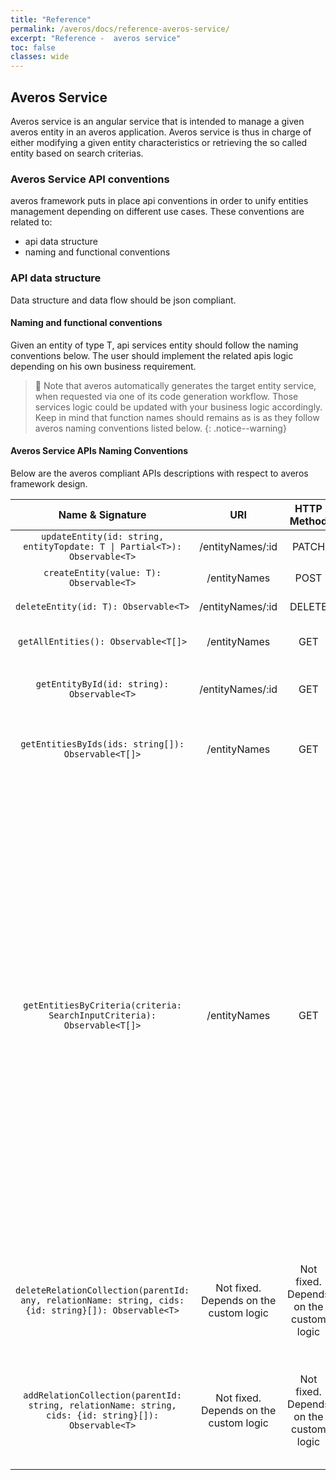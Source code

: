 ```yaml
---
title: "Reference"
permalink: /averos/docs/reference-averos-service/
excerpt: "Reference -  averos service"
toc: false
classes: wide
---
```


## **Averos Service**

Averos service is an angular service that is intended to manage a given averos entity in an averos application.
Averos service is thus in charge of either modifying a given entity characteristics or retrieving the so called entity based on search criterias. 

### **Averos Service API conventions**

averos framework puts in place api conventions in order to unify entities management depending on different use cases. These conventions are related to:
- api data structure
- naming and functional conventions


### **API data structure** 
Data structure and data flow should be json compliant. 


#### **Naming and functional conventions**

Given an entity of type T, api services entity should follow the naming conventions below. The user should implement the related apis logic depending on his own business requirement.

>🚩 Note that averos automatically generates the target entity service, when requested via one of its code generation workflow.
Those services logic could be updated with your business logic accordingly. 
Keep in mind that function names should remains as is as they follow averos naming conventions listed below.
{: .notice--warning}

#### **Averos Service APIs Naming Conventions**

Below are the averos compliant APIs descriptions with respect to averos framework design.


|  **Name & Signature** | **URI** |  **HTTP Method** | **API Logic Type** | **API Description** |
| :------------: | :------------: | :------------: | :------------: |:------------: |
| `updateEntity(id: string, entityTopdate: T \| Partial<T>): Observable<T>` | /entityNames/:id | PATCH | SIMPLE | Updates an averos entity of type T |
| `createEntity(value: T): Observable<T>` | /entityNames | POST | SIMPLE | Creates an averos entity of type T |
| `deleteEntity(id: T): Observable<T>` | /entityNames/:id | DELETE | SIMPLE | Removes an averos entity of type T |
| `getAllEntities(): Observable<T[]>` | /entityNames | GET | SIMPLE | Retrieves a list of all entities instances of type T |
| `getEntityById(id: string): Observable<T>` | /entityNames/:id | GET | SIMPLE | Retrieves the averos entity instance of type T having the requested id |
| `getEntitiesByIds(ids: string[]): Observable<T[]>` | /entityNames | GET | SIMPLE | Retrieves a list of averos entities instances of type T according to their list of ids |
| `getEntitiesByCriteria(criteria: SearchInputCriteria): Observable<T[]>` | /entityNames | GET | SIMPLE | Retrieves a list of averos entities instances of type T that meets the given criteria. <br/> Note that **criteria** is of type **SearchInputCriteria** which is an averos type defining the criteria in a search use case. <br> Search use cases are composite averos use cases that are build as a composition of atomic averos components. Each component accepts a search input entry of type string, and outputs an averos criteria type. <br/> **SearchInputCriteria** is thus the aggregation of all averos criteria resulted in the aggregation of averos atomic components. <br/> More on this topic will be available soon in the ongoing averos documentation. |
| `deleteRelationCollection(parentId: any, relationName: string, cids: {id: string}[]): Observable<T>` | Not fixed. <br/> Depends on the custom logic | Not fixed. <br/> Depends on the custom logic | COMPOSITE | Deletes one or several composite entity child that belongs to a one to many relationship. <br/> Returns the parent entity (relashionship owner) |
| `addRelationCollection(parentId: string, relationName: string, cids: {id: string}[]): Observable<T>` | Not fixed. <br/> Depends on the custom logic | Not fixed. <br/> Depends on the custom logic | COMPOSITE | Adds one or several composite averos entity child(s) that are/is part of a one to many relationship. <br/> Returns the parent entity (relashionship owner) |

